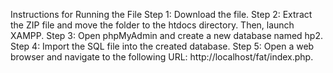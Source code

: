 Instructions for Running the File
Step 1: Download the file.
Step 2: Extract the ZIP file and move the folder to the htdocs directory. Then, launch XAMPP.
Step 3: Open phpMyAdmin and create a new database named hp2.
Step 4: Import the SQL file into the created database.
Step 5: Open a web browser and navigate to the following URL: http://localhost/fat/index.php.
